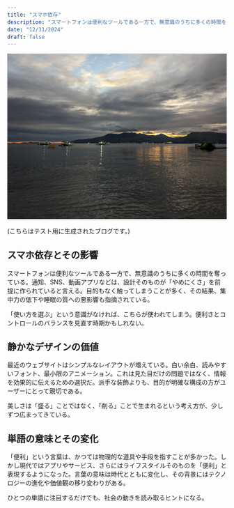 ```yaml
---
title: "スマホ依存"
description: "スマートフォンは便利なツールである一方で、無意識のうちに多くの時間を奪っている。"
date: "12/31/2024"
draft: false
---
```


![Background](./background.jpg)

(こちらはテスト用に生成されたブログです。)

## スマホ依存とその影響

スマートフォンは便利なツールである一方で、無意識のうちに多くの時間を奪っている。通知、SNS、動画アプリなどは、設計そのものが「やめにくさ」を前提に作られていると言える。目的もなく触ってしまうことが多く、その結果、集中力の低下や睡眠の質への悪影響も指摘されている。

「使い方を選ぶ」という意識がなければ、こちらが使われてしまう。便利さとコントロールのバランスを見直す時期かもしれない。

## 静かなデザインの価値

最近のウェブサイトはシンプルなレイアウトが増えている。白い余白、読みやすいフォント、最小限のアニメーション。これは見た目だけの問題ではなく、情報を効果的に伝えるための選択だ。派手な装飾よりも、目的が明確な構成の方がユーザーにとって親切である。

美しさは「盛る」ことではなく、「削る」ことで生まれるという考え方が、少しずつ広まってきている。

## 単語の意味とその変化

「便利」という言葉は、かつては物理的な道具や手段を指すことが多かった。しかし現代ではアプリやサービス、さらにはライフスタイルそのものを「便利」と表現するようになった。言葉の意味は時代とともに変化し、その背景にはテクノロジーの進化や価値観の移り変わりがある。

ひとつの単語に注目するだけでも、社会の動きを読み取るヒントになる。
